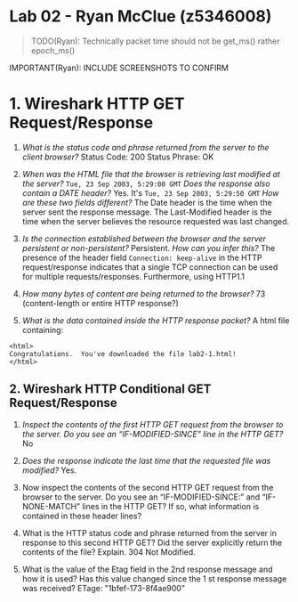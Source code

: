 # Lab 02 - Ryan McClue (z5346008)

> TODO(Ryan): Technically packet time should not be get_ms() rather epoch_ms()

IMPORTANT(Ryan): INCLUDE SCREENSHOTS TO CONFIRM
# 1. Wireshark HTTP GET Request/Response
1. *What is the status code and phrase returned from the server to the client browser?*
Status Code: 200 
Status Phrase: OK 

2. *When was the HTML file that the browser is retrieving last modified at the server?*
`Tue, 23 Sep 2003, 5:29:00 GMT`
*Does the response also contain a DATE header?*
Yes. It's `Tue, 23 Sep 2003, 5:29:50 GMT`
*How are these two fields different?*
The Date header is the time when the server sent the response message.
The Last-Modified header is the time when the server believes the resource requested was last changed.

3. *Is the connection established between the browser and the server persistent or non-persistent?*
Persistent.
*How can you infer this?*
The presence of the header field `Connection: keep-alive` in the HTTP request/response
indicates that a single TCP connection can be used for multiple requests/responses.
Furthermore, using HTTP1.1

4. *How many bytes of content are being returned to the browser?*
73
(content-length or entire HTTP response?)

5. *What is the data contained inside the HTTP response packet?*
A html file containing: 
```
<html>
Congratulations.  You've downloaded the file lab2-1.html!
</html>
```

## 2. Wireshark HTTP Conditional GET Request/Response
1. *Inspect the contents of the first HTTP GET request from the browser to the server. Do you see an “IF-MODIFIED-SINCE” line in the HTTP GET?*
No

2. *Does the response indicate the last time that the requested file was modified?*
Yes. 

3. Now inspect the contents of the second HTTP GET request from the browser to the server. 
Do you see an “IF-MODIFIED-SINCE:” and “IF-NONE-MATCH” lines in the HTTP GET? 
If so, what information is contained in these header lines?


4. What is the HTTP status code and phrase returned from the server in response to this second HTTP GET? Did the server explicitly return the contents of the file? Explain.
304 Not Modified.

5. What is the value of the Etag field in the 2nd response message and how it is used? Has this value changed since the 1 st response message was received? 
ETage: "1bfef-173-8f4ae900"
